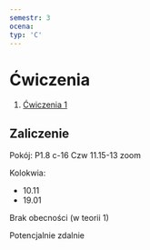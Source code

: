 ```yaml
---
semestr: 3
ocena: 
typ: 'C'
---
```


# Ćwiczenia
1. [Ćwiczenia 1](Notatki/Semestr%203/Inżynierskie%20zastosowania%20statystyki/Ćwiczenia/Ćwiczenia%201/Ćwiczenia%201.md)

## Zaliczenie
Pokój: P1.8 c-16
Czw 11.15-13 zoom

Kolokwia:
- 10.11
- 19.01

Brak obecności (w teorii 1)

Potencjalnie zdalnie

